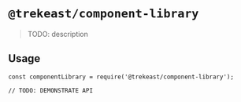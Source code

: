 # `@trekeast/component-library`

> TODO: description

## Usage

```
const componentLibrary = require('@trekeast/component-library');

// TODO: DEMONSTRATE API
```
